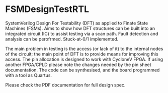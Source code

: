 # FSMDesignTestRTL
SystemVerilog Design For Testability (DFT) as applied to Finate State Machines (FSMs).
Aims to show how DFT structures can be built into an integrated circuit (IC) to assist testing via a scan path.
Fault detection and analysis can be perofrmed. Stuck-at-0/1 implemented.

The main problem in testing is the access (or lack of it) to the internal nodes of the circuit;
the main point of DFT is to provide means for improving this access.
The pin allocation is designed to work with CycloneV FPGA.
If using another FPGA/CPLD please note the changes needed by the pin sheet documentation.
The code can be synthesised, and the board programmed with a tool as Quartus.

Please check the PDF documentation for full design spec.
